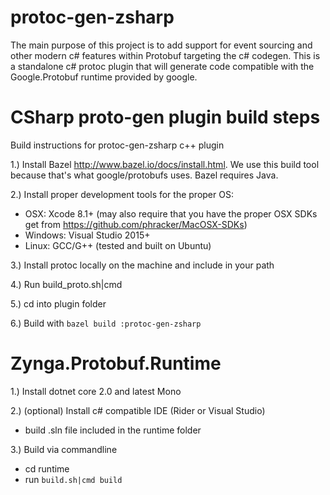 # protoc-gen-zsharp
The main purpose of this project is to add support for event sourcing and other modern c# features within Protobuf targeting the c# codegen. This is a standalone c# protoc plugin that will generate code compatible with the Google.Protobuf runtime provided by google.

# CSharp proto-gen plugin build steps
Build instructions for protoc-gen-zsharp c++ plugin

1.) Install Bazel http://www.bazel.io/docs/install.html. We use this build tool because that's what google/protobufs uses. Bazel requires Java.

2.) Install proper development tools for the proper OS:

* OSX: Xcode 8.1+ (may also require that you have the proper OSX SDKs get from https://github.com/phracker/MacOSX-SDKs)
* Windows: Visual Studio 2015+ 
* Linux: GCC/G++ (tested and built on Ubuntu)

3.) Install protoc locally on the machine and include in your path

4.) Run build_proto.sh|cmd

5.) cd into plugin folder 

6.) Build with ```bazel build :protoc-gen-zsharp```

# Zynga.Protobuf.Runtime

1.) Install dotnet core 2.0 and latest Mono

2.) (optional) Install c# compatible IDE (Rider or Visual Studio)
* build .sln file included in the runtime folder 

3.) Build via commandline
* cd runtime 
* run ```build.sh|cmd build```

